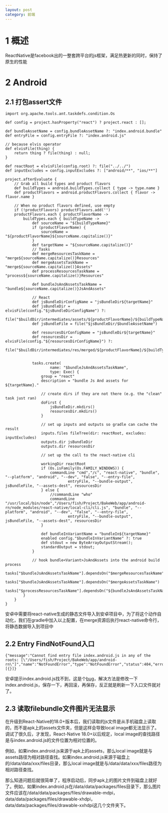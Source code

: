 ```yaml
---
layout: post
category: 前端
---
```


# 1 概述
ReactNative是facebook出的一整套跨平台的js框架，满足热更新的同时，保持了原生的性能

# 2 Android

## 2.1 打包assert文件

```
import org.apache.tools.ant.taskdefs.condition.Os

def config = project.hasProperty("react") ? project.react : [];

def bundleAssetName = config.bundleAssetName ?: "index.android.bundle"
def entryFile = config.entryFile ?: "index.android.js"

// because elvis operator
def elvisFile(thing) {
    return thing ? file(thing) : null;
}

def reactRoot = elvisFile(config.root) ?: file("../../")
def inputExcludes = config.inputExcludes ?: ["android/**", "ios/**"]

project.afterEvaluate {
    // Grab all build types and product flavors
    def buildTypes = android.buildTypes.collect { type -> type.name }
    def productFlavors = android.productFlavors.collect { flavor -> flavor.name }

    // When no product flavors defined, use empty
    if (!productFlavors) productFlavors.add('')
    productFlavors.each { productFlavorName ->
        buildTypes.each { buildTypeName ->
            def sourceName = "${buildTypeName}"
            if (productFlavorName) {
                sourceName = "${productFlavorName}${sourceName.capitalize()}"
            }
            def targetName = "${sourceName.capitalize()}"
            // Tasks
            def mergeResourcesTaskName = "merge${sourceName.capitalize()}Resources"
            def mergeAssetsTaskName = "merge${sourceName.capitalize()}Assets"
            def processResourcesTaskName = "process${sourceName.capitalize()}Resources"

            def bundleJsAndAssetsTaskName = "bundle${sourceName.capitalize()}JsAndAssets"

            // React
            def jsBundleDirConfigName = "jsBundleDir${targetName}"
            def jsBundleDir = elvisFile(config."$jsBundleDirConfigName") ?:
                    file("$buildDir/intermediates/assets/${productFlavorName}/${buildTypeName}")
            def jsBundleFile = file("$jsBundleDir/$bundleAssetName")

            def resourcesDirConfigName = "jsBundleDir${targetName}"
            def resourcesDir = elvisFile(config."${resourcesDirConfigName}") ?:
                    file("$buildDir/intermediates/res/merged/${productFlavorName}/${buildTypeName}")


            tasks.create(
                    name: "$bundleJsAndAssetsTaskName",
                    type: Exec) {
                group = "react"
                description = "bundle Js And assets for ${targetName}."

                // create dirs if they are not there (e.g. the "clean" task just ran)
                doFirst {
                    jsBundleDir.mkdirs()
                    resourcesDir.mkdirs()
                }

                // set up inputs and outputs so gradle can cache the result
                inputs.files fileTree(dir: reactRoot, excludes: inputExcludes)
                outputs.dir jsBundleDir
                outputs.dir resourcesDir

                // set up the call to the react-native cli

                workingDir reactRoot
                if (Os.isFamily(Os.FAMILY_WINDOWS)) {
                    commandLine "cmd","/c", "react-native", "bundle", "--platform", "android", "--dev", "false", "--entry-file",
                            entryFile, "--bundle-output", jsBundleFile, "--assets-dest", resourcesDir
                } else {
                    //commandLine "who"
                    commandLine "/usr/local/bin/node","/Users/fish/Project/BakeWeb/app/android-rn/node_modules/react-native/local-cli/cli.js", "bundle", "--platform", "android", "--dev", "false", "--entry-file",
                            entryFile, "--bundle-output", jsBundleFile, "--assets-dest", resourcesDir
                }

                def bundleInVariantName = "bundleIn${targetName}"
                enabled config."$bundleInVariantName" ?: true
                def stdout = new ByteArrayOutputStream();
                standardOutput = stdout;
            }

            // hook bundle<Variant>JsAndAssets into the android build process
            tasks["$bundleJsAndAssetsTaskName"].dependsOn("$mergeResourcesTaskName")
            tasks["$bundleJsAndAssetsTaskName"].dependsOn("$mergeAssetsTaskName")
            tasks["$processResourcesTaskName"].dependsOn("${bundleJsAndAssetsTaskName}")
        }
    }
}
```

安卓中需要将react-native生成的静态文件导入到安卓项目中，为了将这个动作自动化，我们在gradle中加入以上配置，在merge资源后执行react-native命令行，将静态数据导入到项目中

## 2.2 Entry FindNotFound入口

```
{"message":"Cannot find entry file index.android.js in any of the roots: [\"/Users/fish/Project/BakeWeb/app/android-rn\"]","name":"NotFoundError","type":"NotFoundError","status":404,"errors":[{}]}
```

安卓提示index.android.js找不到，这是个[bug](https://github.com/facebook/react-native/issues/5174)，解决方法是修改一下index.android.js，保存一下，再回滚，再保存，反正就是刷新一下入口文件就对了。

## 2.3 读取filebundle文件图片无法显示
在升级到React-Native的18.0+版本后，我们读取的js文件是从手机磁盘上读取的，而不是apk上的assets文件夹，但是这样会导致local image都无法显示了。调试了很久后，才发现，React-Native 18.0+以后规定，local image的查找路径是与index.android.js的文件位置为相对位置的。

例如，如果index.android.js来源于apk上的assets，那么local image就是与assets路径为相对路径查找。如果index.android.js来源于磁盘上的/data/data/xxx/files目录，那么local image就是与/data/data/xxx/files路径为相对路径查找。

那么知道问题后就很简单了，程序启动后，同步apk上的图片文件到磁盘上就好了。例如，如果index.android.js在/data/data/packages/files目录下，那么图片文件应该在/data/data/packages/files/drawable-mdpi，data/data/packages/files/drawable-xhdpi，data/data/packages/files/drawable-xxhdpi这几个文件夹下。


